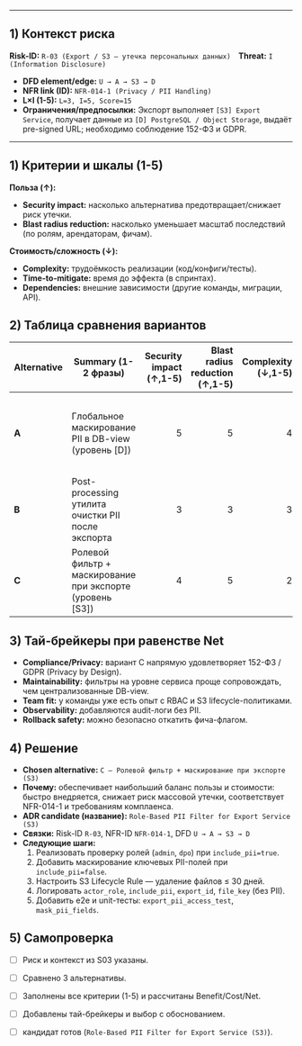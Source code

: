 
---

## 1) Контекст риска

**Risk-ID:** `R-03 (Export / S3 — утечка персональных данных)` **Threat:** `I (Information Disclosure)`
- **DFD element/edge:** `U → A → S3 → D`
- **NFR link (ID):** `NFR-014-1 (Privacy / PII Handling)`
- **L×I (1-5):** `L=3, I=5, Score=15`
- **Ограничения/предпосылки:** Экспорт выполняет `[S3] Export Service`, получает данные из `[D] PostgreSQL / Object Storage`, выдаёт pre-signed URL; необходимо соблюдение 152-ФЗ и GDPR.

---

## 1) Критерии и шкалы (1-5)

**Польза (↑):**

- **Security impact:** насколько альтернатива предотвращает/снижает риск утечки.
- **Blast radius reduction:** насколько уменьшает масштаб последствий (по ролям, арендаторам, фичам).

**Стоимость/сложность (↓):**

- **Complexity:** трудоёмкость реализации (код/конфиги/тесты).
- **Time-to-mitigate:** время до эффекта (в спринтах).
- **Dependencies:** внешние зависимости (другие команды, миграции, API).


## 2) Таблица сравнения вариантов

|Alternative|Summary (1-2 фразы)|Security impact (↑,1-5)|Blast radius reduction (↑,1-5)|Complexity (↓,1-5)|Time-to-mitigate (↓,1-5)|Dependencies (↓,1-5)|**Benefit**|**Cost**|**Net**|Notes|
|---|---|--:|--:|--:|--:|--:|--:|--:|--:|---|
|**A**|Глобальное маскирование PII в DB-view (уровень [D])|5|5|4|4|4|**10**|**12**|**−2**|Максимальная изоляция, но требует миграции всех сервисов и ломает аналитику|
|**B**|Post-processing утилита очистки PII после экспорта|3|3|3|3|3|**6**|**9**|**−3**|Простое внедрение, но остаётся окно утечки до момента очистки|
|**C**|Ролевой фильтр + маскирование при экспорте (уровень [S3])|4|5|2|2|2|**9**|**6**|**+3**|Локальная реализация без внешних зависимостей, быстрый эффект|

## 3) Тай-брейкеры при равенстве Net

- **Compliance/Privacy:** вариант C напрямую удовлетворяет 152-ФЗ / GDPR (Privacy by Design).
- **Maintainability:** фильтры на уровне сервиса проще сопровождать, чем централизованные DB-view.
- **Team fit:** у команды уже есть опыт с RBAC и S3 lifecycle-политиками.
- **Observability:** добавляются audit-логи без PII.
- **Rollback safety:** можно безопасно откатить фича-флагом.


## 4) Решение

- **Chosen alternative:** `C — Ролевой фильтр + маскирование при экспорте (S3)`
- **Почему:** обеспечивает наибольший баланс пользы и стоимости: быстро внедряется, снижает риск массовой утечки, соответствует NFR-014-1 и требованиям комплаенса.
- **ADR candidate (название):** `Role-Based PII Filter for Export Service (S3)`
- **Связки:** Risk-ID `R-03`, NFR-ID `NFR-014-1`, DFD `U → A → S3 → D`
- **Следующие шаги:**
    1. Реализовать проверку ролей (`admin`, `dpo`) при `include_pii=true`.
    2. Добавить маскирование ключевых PII-полей при `include_pii=false`.
    3. Настроить S3 Lifecycle Rule — удаление файлов ≤ 30 дней.
    4. Логировать `actor_role`, `include_pii`, `export_id`, `file_key` (без PII).
    5. Добавить e2e и unit-тесты: `export_pii_access_test`, `mask_pii_fields`.

## 5) Самопроверка

- [ ] Риск и контекст из S03 указаны.
- [ ] Сравнено 3 альтернативы.
- [ ] Заполнены все критерии (1-5) и рассчитаны Benefit/Cost/Net.
- [ ] Добавлены тай-брейкеры и выбор с обоснованием.
- [ ] кандидат готов (`Role-Based PII Filter for Export Service (S3)`).


